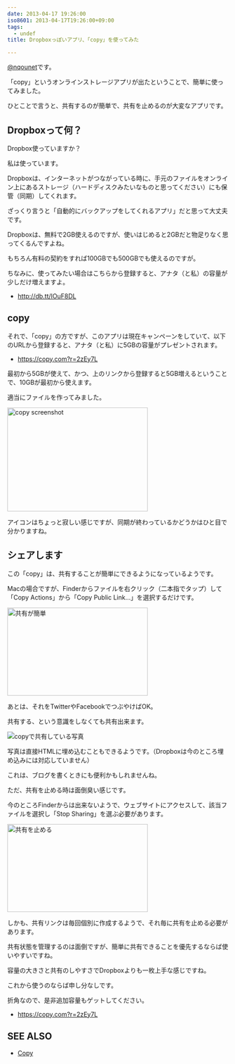 ```yaml
---
date: 2013-04-17 19:26:00
iso8601: 2013-04-17T19:26:00+09:00
tags:
  - undef
title: Dropboxっぽいアプリ、「copy」を使ってみた

---
```


<p><a href="https://twitter.com/nqounet">@nqounet</a>です。</p> <p>「copy」というオンラインストレージアプリが出たということで、簡単に使ってみました。</p> <p>ひとことで言うと、共有するのが簡単で、共有を止めるのが大変なアプリです。</p> <h2>Dropboxって何？</h2> <p>Dropbox使っていますか？</p> <p>私は使っています。</p> <p>Dropboxは、インターネットがつながっている時に、手元のファイルをオンライン上にあるストレージ（ハードディスクみたいなものと思ってください）にも保管（同期）してくれます。</p> <p>ざっくり言うと「自動的にバックアップをしてくれるアプリ」だと思って大丈夫です。</p> <p>Dropboxは、無料で2GB使えるのですが、使いはじめると2GBだと物足りなく思ってくるんですよね。</p> <p>もちろん有料の契約をすれば100GBでも500GBでも使えるのですが。</p> <p>ちなみに、使ってみたい場合はこちらから登録すると、アナタ（と私）の容量が少しだけ増えますよ。</p> <ul><li><a href="https://www.dropbox.com/referrals/NTE2NTc1NjM1OQ?src=global9">http://db.tt/IOuF8DL</a></li></ul><h2>copy</h2> <p>それで、「copy」の方ですが、このアプリは現在キャンペーンをしていて、以下のURLから登録すると、アナタ（と私）に5GBの容量がプレゼントされます。</p> <ul><li><a href="https://www.copy.com/home/?r=2zEy7L&amp;signup=1">https://copy.com?r=2zEy7L</a></li></ul><p>最初から5GBが使えて、かつ、上のリンクから登録すると5GB増えるということで、10GBが最初から使えます。</p> <p>適当にファイルを作ってみました。</p> <p><a href="http://www.flickr.com/photos/33967289@N07/8657783856/" title="copy screenshot by nqou.net, on Flickr"><img src="http://farm9.staticflickr.com/8106/8657783856_ccee7ea832_n.jpg" width="320" height="236" alt="copy screenshot"></a></p> <p>アイコンはちょっと寂しい感じですが、同期が終わっているかどうかはひと目で分かりますね。</p> <h2>シェアします</h2> <p>この「copy」は、共有することが簡単にできるようになっているようです。</p> <p>Macの場合ですが、Finderからファイルを右クリック（二本指でタップ）して「Copy Actions」から「Copy Public Link...」を選択するだけです。</p> <p><a href="http://www.flickr.com/photos/33967289@N07/8657815302/" title="共有が簡単 by nqou.net, on Flickr"><img src="http://farm9.staticflickr.com/8110/8657815302_b4e1570355_n.jpg" width="320" height="200" alt="共有が簡単"></a></p> <p>あとは、それをTwitterやFacebookでつぶやけばOK。</p> <p>共有する、という意識をしなくても共有出来ます。</p> <p><img src="https://copy.com/z2t8NfAGdbPX4J9p" alt="copyで共有している写真"></p> <p>写真は直接HTMLに埋め込むこともできるようです。（Dropboxは今のところ埋め込みには対応していません）</p> <p>これは、ブログを書くときにも便利かもしれませんね。</p> <p>ただ、共有を止める時は面倒臭い感じです。</p> <p>今のところFinderからは出来ないようで、ウェブサイトにアクセスして、該当ファイルを選択し「Stop Sharing」を選ぶ必要があります。</p> <p><a href="http://www.flickr.com/photos/33967289@N07/8657846454/" title="共有を止める by nqou.net, on Flickr"><img src="http://farm9.staticflickr.com/8105/8657846454_2f7772dc14_n.jpg" width="320" height="200" alt="共有を止める"></a></p> <p>しかも、共有リンクは毎回個別に作成するようで、それ毎に共有を止める必要があります。</p> <p>共有状態を管理するのは面倒ですが、簡単に共有できることを優先するならば使いやすいですね。</p> <p>容量の大きさと共有のしやすさでDropboxよりも一枚上手な感じですね。</p> <p>これから使うのならば申し分なしです。</p> <p>折角なので、是非追加容量もゲットしてください。</p> <ul><li><a href="https://www.copy.com/home/?r=2zEy7L&amp;signup=1">https://copy.com?r=2zEy7L</a></li></ul><h2>SEE ALSO</h2> <ul><li><a href="https://www.copy.com/home/">Copy</a></li></ul>    	
